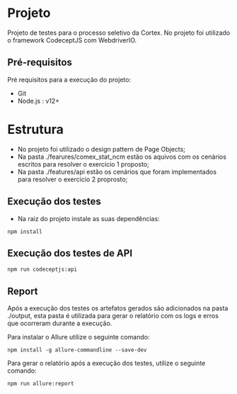# Projeto
Projeto de testes para o processo seletivo da Cortex. No projeto foi utilizado o framework CodeceptJS com WebdriverIO.

## Pré-requisitos
Pré requisitos para a execução do projeto:

* Git
* Node.js : v12+

# Estrutura
* No projeto foi utilizado o design pattern de Page Objects;
* Na pasta ./fearures/comex_stat_ncm estão os aquivos com os cenários escritos para resolver o exercicio 1 proposto;
* Na pasta ./features/api estão os cenários que foram implementados para resolver o exercicio 2 proprosto;

## Execução dos testes

* Na raiz do projeto instale as suas dependências:
```
npm install
```

## Execução dos testes de API
```
npm run codeceptjs:api
```

## Report
Após a execução dos testes os artefatos gerados são adicionados na pasta ./output, esta pasta é utilizada para gerar o relatório com os logs e erros que ocorreram durante a execução.

Para instalar o Allure utilize o seguinte comando:
```
npm install -g allure-commandline --save-dev
```

Para gerar o relatório após a execução dos testes, utilize o seguinte comando:
```
npm run allure:report
```

